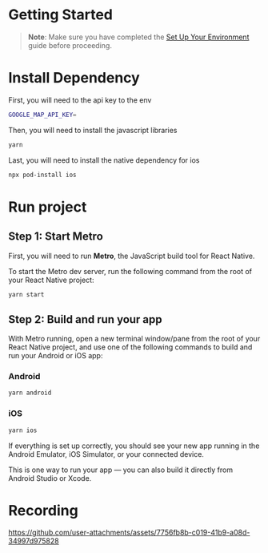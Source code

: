 # Getting Started

> **Note**: Make sure you have completed the [Set Up Your Environment](https://reactnative.dev/docs/set-up-your-environment) guide before proceeding.

# Install Dependency
First, you will need to the api key to the env
```bash
GOOGLE_MAP_API_KEY=
```

Then, you will need to install the javascript libraries

```bash
yarn
```

Last, you will need to install the native dependency for ios
```bash
npx pod-install ios
```

# Run project
## Step 1: Start Metro

First, you will need to run **Metro**, the JavaScript build tool for React Native.

To start the Metro dev server, run the following command from the root of your React Native project:

```sh
yarn start
```

## Step 2: Build and run your app

With Metro running, open a new terminal window/pane from the root of your React Native project, and use one of the following commands to build and run your Android or iOS app:

### Android

```sh
yarn android
```

### iOS

```sh
yarn ios
```

If everything is set up correctly, you should see your new app running in the Android Emulator, iOS Simulator, or your connected device.

This is one way to run your app — you can also build it directly from Android Studio or Xcode.

# Recording

https://github.com/user-attachments/assets/7756fb8b-c019-41b9-a08d-34997d975828


